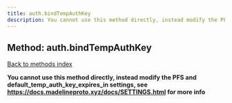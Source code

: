 ```yaml
---
title: auth.bindTempAuthKey
description: You cannot use this method directly, instead modify the PFS and default_temp_auth_key_expires_in settings, see https://docs.madelineproto.xyz/docs/SETTINGS.html for more info
---
```

## Method: auth.bindTempAuthKey  
[Back to methods index](index.md)


**You cannot use this method directly, instead modify the PFS and default_temp_auth_key_expires_in settings, see https://docs.madelineproto.xyz/docs/SETTINGS.html for more info**




